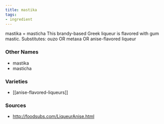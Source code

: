 ```yaml
---
title: mastika
tags:
- ingredient
---
```

mastika = masticha This brandy-based Greek liqueur is flavored with gum mastic. Substitutes: ouzo OR metaxa OR anise-flavored liqueur

### Other Names

* mastika
* masticha

### Varieties

* [[anise-flavored-liqueurs]]

### Sources
* http://foodsubs.com/LiqueurAnise.html
